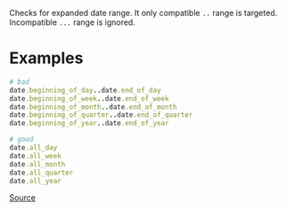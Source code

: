 
Checks for expanded date range. It only compatible `..` range is targeted.
Incompatible `...` range is ignored.

# Examples

```ruby
# bad
date.beginning_of_day..date.end_of_day
date.beginning_of_week..date.end_of_week
date.beginning_of_month..date.end_of_month
date.beginning_of_quarter..date.end_of_quarter
date.beginning_of_year..date.end_of_year

# good
date.all_day
date.all_week
date.all_month
date.all_quarter
date.all_year
```

[Source](http://www.rubydoc.info/gems/rubocop/RuboCop/Cop/Rails/ExpandedDateRange)